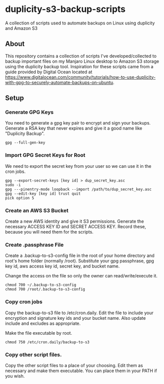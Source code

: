 # duplicity-s3-backup-scripts
A collection of scripts used to automate backups on Linux using duplicity and Amazon S3

## About
This repository contains a collection of scripts I've developed/collected to backup important files on my Manjaro Linux desktop to Amazon S3 storage using the duplicity backup tool. Inspiration for these scripts came from a guide provided by Digital Ocean located at https://www.digitalocean.com/community/tutorials/how-to-use-duplicity-with-gpg-to-securely-automate-backups-on-ubuntu. 

## Setup
### Generate GPG Keys
You need to generate a gpg key pair to encrypt and sign your backups. Generate a RSA key that never expires and give it a good name like "Duplicity Backup".

```
gpg --full-gen-key
```

### Import GPG Secret Keys for Root
We need to export the secret key from your user so we can use it in the cron jobs.

```
gpg --export-secret-keys [key id] > dup_secret_key.asc
sudo -i 
gpg ---pinentry-mode loopback --import /path/to/dup_secret_key.asc  
gpg --edit-key [key id] trust quit
pick option 5
```

### Create an AWS S3 Bucket
Create a new AWS identity and give it S3 permissions. Generate the necessary ACCESS KEY ID and SECRET ACCESS KEY. Record these, because you will need them for the scripts.

### Create .passphrase File 
Create a .backup-to-s3-config file in the root of your home directory and root's home folder (normally /root). Substitute your gpg passphrase, gpg key id, aws access key id, secret key, and bucket name.

Change the access on the file so only the owner can read/write/execute it.

```
chmod 700 ~/.backup-to-s3-config
chmod 700 /root/.backup-to-s3-config
```

### Copy cron jobs
Copy the backup-to-s3 file to /etc/cron.daily. Edit the file to include your encryption and signature key ids and your bucket name. Also update include and excludes as appropriate.

Make the file executable by root.

```
chmod 750 /etc/cron.daily/backup-to-s3
```

### Copy other script files.
Copy the other script files to a place of your choosing. Edit them as necessary and make them executable. You can place them in your PATH if you wish.
